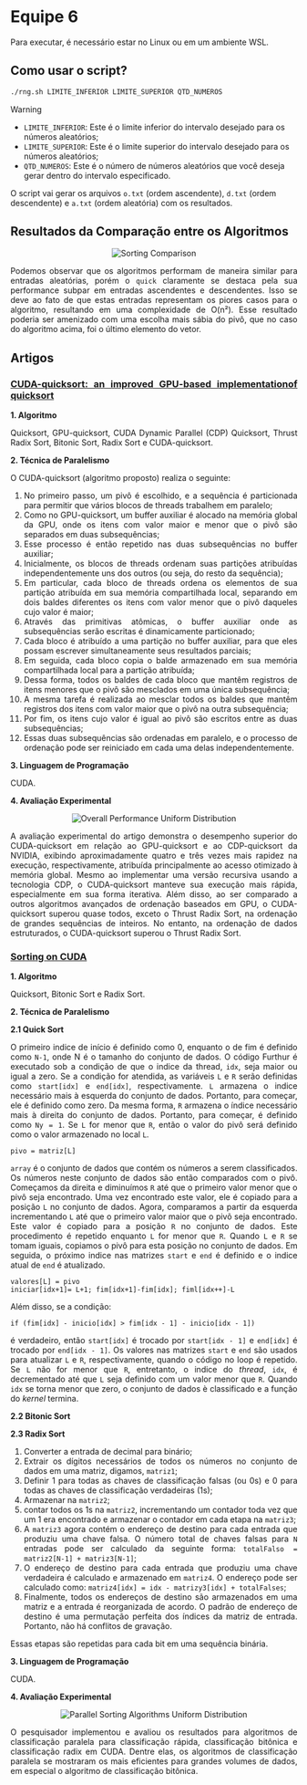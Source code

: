 # Equipe 6

Para executar, é necessário estar no Linux ou em um ambiente WSL.

## Como usar o script?

```bash
./rng.sh LIMITE_INFERIOR LIMITE_SUPERIOR QTD_NUMEROS
```

> [!WARNING]
> - `LIMITE_INFERIOR`: Este é o limite inferior do intervalo desejado para os números aleatórios;
> - `LIMITE_SUPERIOR`: Este é o limite superior do intervalo desejado para os números aleatórios;
> - `QTD_NUMEROS`: Este é o número de números aleatórios que você deseja gerar dentro do intervalo especificado.

O script vai gerar os arquivos `o.txt` (ordem ascendente), `d.txt` (ordem descendente) e `a.txt` (ordem aleatória) com os resultados.

<div align="justify">

## Resultados da Comparação entre os Algoritmos

<div align="center">

![Sorting Comparison](./assets/sorting_comparison.png)

</div>

Podemos observar que os algoritmos performam de maneira similar para entradas aleatórias, porém o `quick` claramente se destaca pela sua performance subpar em entradas ascendentes e descendentes. Isso se deve ao fato de que estas entradas representam os piores casos para o algoritmo, resultando em uma complexidade de O(n²). Esse resultado poderia ser amenizado com uma escolha mais sábia do pivô, que no caso do algoritmo acima, foi o último elemento do vetor.

## Artigos

### [CUDA-quicksort: an improved GPU-based implementationof quicksort](https://onlinelibrary.wiley.com/doi/epdf/10.1002/cpe.3611)

**1. Algoritmo**

Quicksort, GPU-quicksort, CUDA Dynamic Parallel (CDP) Quicksort, Thrust Radix Sort, Bitonic Sort, Radix Sort e CUDA-quicksort.

**2. Técnica de Paralelismo**

O CUDA-quicksort (algoritmo proposto) realiza o seguinte:

1. No primeiro passo, um pivô é escolhido, e a sequência é particionada para permitir que vários blocos de threads trabalhem em paralelo;
2. Como no GPU-quicksort, um buffer auxiliar é alocado na memória global da GPU, onde os itens com valor maior e menor que o pivô são separados em duas subsequências;
3. Esse processo é então repetido nas duas subsequências no buffer auxiliar;
4. Inicialmente, os blocos de threads ordenam suas partições atribuídas independentemente uns dos outros (ou seja, do resto da sequência);
5. Em particular, cada bloco de threads ordena os elementos de sua partição atribuída em sua memória compartilhada local, separando em dois baldes diferentes os itens com valor menor que o pivô daqueles cujo valor é maior;
6. Através das primitivas atômicas, o buffer auxiliar onde as subsequências serão escritas é dinamicamente particionado;
7. Cada bloco é atribuído a uma partição no buffer auxiliar, para que eles possam escrever simultaneamente seus resultados parciais;
8. Em seguida, cada bloco copia o balde armazenado em sua memória compartilhada local para a partição atribuída;
9. Dessa forma, todos os baldes de cada bloco que mantêm registros de itens menores que o pivô são mesclados em uma única subsequência;
10. A mesma tarefa é realizada ao mesclar todos os baldes que mantêm registros dos itens com valor maior que o pivô na outra subsequência;
11. Por fim, os itens cujo valor é igual ao pivô são escritos entre as duas subsequências;
12. Essas duas subsequências são ordenadas em paralelo, e o processo de ordenação pode ser reiniciado em cada uma delas independentemente.

**3. Linguagem de Programação**

CUDA.

**4. Avaliação Experimental**

<div align="center">

![Overall Performance Uniform Distribution](./assets/overall_performance.jpeg)

</div>

<!-- Definir qual foi o metodo utilizado para exeperimentação -->

A avaliação experimental do artigo demonstra o desempenho superior do CUDA-quicksort em relação ao GPU-quicksort e ao CDP-quicksort da NVIDIA, exibindo aproximadamente quatro e três vezes mais rapidez na execução, respectivamente, atribuída principalmente ao acesso otimizado à memória global. Mesmo ao implementar uma versão recursiva usando a tecnologia CDP, o CUDA-quicksort manteve sua execução mais rápida, especialmente em sua forma iterativa. Além disso, ao ser comparado a outros algoritmos avançados de ordenação baseados em GPU, o CUDA-quicksort superou quase todos, exceto o Thrust Radix Sort, na ordenação de grandes sequências de inteiros. No entanto, na ordenação de dados estruturados, o CUDA-quicksort superou o Thrust Radix Sort.

### [Sorting on CUDA](https://digitalcommons.providence.edu/cgi/viewcontent.cgi?article=1000&context=computer_science_students)

**1. Algoritmo**

<!-- Fazer uma breve descrição dos algortimos -->

Quicksort, Bitonic Sort e Radix Sort.

**2. Técnica de Paralelismo**

**2.1 Quick Sort**

O primeiro indice de início é definido como 0, enquanto o de fim é definido como `N-1`, onde N é o tamanho do conjunto de dados. O código Furthur é executado sob a condição de que o indice da thread, `idx`, seja maior ou igual a zero. Se a condição for atendida, as variáveis `L` e `R` serão definidas como `start[idx]` e `end[idx]`, respectivamente. `L` armazena o indice necessário mais à esquerda do conjunto de dados. Portanto, para começar, ele é definido como zero. Da mesma forma, `R` armazena o índice necessário mais à direita do conjunto de dados. Portanto, para começar, é definido como `Ny = 1`. Se `L` for menor que `R`, então o valor do pivô será definido como o valor armazenado no local `L`.

```
pivo = matriz[L]
```

`array` é o conjunto de dados que contém os números a serem classificados. Os números neste conjunto de dados são então comparados com o pivô. Começamos da direita e diminuímos `R` até que o primeiro valor menor que o pivô seja encontrado. Uma vez encontrado este valor, ele é copiado para a posição `L` no conjunto de dados. Agora, comparamos a partir da esquerda incrementando `L` até que o primeiro valor maior que o pivõ seja encontrado. Este valor é copiado para a posição `R` no conjunto de dados. Este procedimento é repetido enquanto `L` for menor que `R`. Quando `L` e `R` se tomam iguais, copiamos o pivô para esta posição no conjunto de dados. Em seguida, o próximo indice nas matrizes `start` e `end` é definido e o indice atual de `end` é atualizado.

```
valores[L] = pivo
iniciar[idx+1]= L+1; fim[idx+1]-fim[idx]; fiml[idx++]-L
```

Além disso, se a condição:

```
if (fim[idx] - inicio[idx] > fim[idx - 1] - inicio[idx - 1])
```

é verdadeiro, então `start[idx]` é trocado por `start[idx - 1]` e `end[idx]` é trocado por `end[idx - 1]`. Os valores nas matrizes `start` e `end` são usados para atualizar `L` e `R`, respectivamente, quando o código no loop é repetido. Se `L` não for menor que `R`, entretanto, o indice do *thread*, `idx`, é decrementado até que `L` seja definido com um valor menor que `R`. Quando `idx` se torna menor que zero, o conjunto de dados è classificado e a função do *kernel* termina.

**2.2 Bitonic Sort**

**2.3 Radix Sort**

1. Converter a entrada de decimal para binário;
2. Extrair os dígitos necessários de todos os números no conjunto de dados em uma matriz, digamos, `matriz1`;
3. Definir 1 para todas as chaves de classificação falsas (ou 0s) e 0 para todas as chaves de classificação verdadeiras (1s);
4. Armazenar na `matriz2`;
5. contar todos os 1s na `matriz2`, incrementando um contador toda vez que um 1 era encontrado e armazenar o contador em cada etapa na `matriz3`;
6. A `matriz3` agora contém o endereço de destino para cada entrada que produziu uma chave falsa. O número total de chaves falsas para `N` entradas pode ser calculado da seguinte forma: `totalFalso = matriz2[N-1] + matriz3[N-1]`;
7. O endereço de destino para cada entrada que produziu uma chave verdadeira é calculado e armazenado em `matriz4`. O endereço pode ser calculado como: `matriz4[idx] = idx - matrizy3[idx] + totalFalses`;
8. Finalmente, todos os endereços de destino são armazenados em uma matriz e a entrada é reorganizada de acordo. O padrão de endereço de destino é uma permutação perfeita dos índices da matriz de entrada. Portanto, não há conflitos de gravação.

Essas etapas são repetidas para cada bit em uma sequência binária.

**3. Linguagem de Programação**

CUDA.

**4. Avaliação Experimental**

<div align="center">

![Parallel Sorting Algorithms Uniform Distribution](./assets/parallel_sorting_algorithms_uniform_distribution.jpeg)

</div>

O pesquisador implementou e avaliou os resultados para algoritmos de classificação paralela para classificação rápida, classificação bitônica e classificação radix em CUDA. Dentre elas, os algoritmos de classificação paralela se mostraram os mais eficientes para grandes volumes de dados, em especial o algoritmo de classificação bitônica.

</div>
